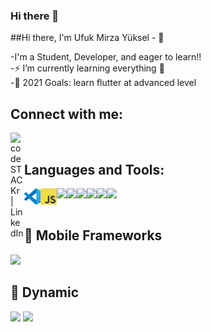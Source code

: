 ### Hi there 👋

<!--
**ufukmirza/ufukmirza** is a ✨ _special_ ✨ repository because its `README.md` (this file) appears on your GitHub profile.

Here are some ideas to get you started:

- 🔭 I’m currently working on Android Development
- 🌱 I’m currently learning Flutter, Kotlin
- 👯 I’m looking to collaborate on ...
- 🤔 I’m looking for help with ...
- 💬 Ask me about ...
- 📫 How to reach me: ...
- 😄 Pronouns: ...
- ⚡ Fun fact: ...
-->


##Hi there, I'm Ufuk Mirza Yüksel - 👋


-I'm a Student, Developer, and eager to learn!!
<br/>
-⚡ I’m currently learning everything 🤣
<br/>
-🥅 2021 Goals: learn flutter at advanced level


## Connect with me:

[<img align="left" alt="codeSTACKr | LinkedIn" width="22px" src="https://cdn.jsdelivr.net/npm/simple-icons@v3/icons/linkedin.svg" />][linkedin]


<br />

## Languages and Tools:

<img align="left" alt="Visual Studio Code" width="26px" src="https://raw.githubusercontent.com/github/explore/80688e429a7d4ef2fca1e82350fe8e3517d3494d/topics/visual-studio-code/visual-studio-code.png" />
<img align="left" alt="JavaScript" width="26px" src="https://raw.githubusercontent.com/github/explore/80688e429a7d4ef2fca1e82350fe8e3517d3494d/topics/javascript/javascript.png" />
<img align="left" src="https://img.shields.io/badge/Python-FFD43B?style=for-the-badge&logo=python&logoColor=darkgreen" /> 
<img align="left" src="https://img.shields.io/badge/C-00599C?style=for-the-badge&logo=c&logoColor=white" />
<img align="left" src="https://img.shields.io/badge/C%23-239120?style=for-the-badge&logo=c-sharp&logoColor=white" /> 
<img align="left" src="https://img.shields.io/badge/Java-ED8B00?style=for-the-badge&logo=java&logoColor=white" /> 
<img align="left" src="https://img.shields.io/badge/Kotlin-0095D5?style=for-the-badge&logo=kotlin&logoColor=white" />
<img align="left" src="https://img.shields.io/badge/Dart-0175C2?style=for-the-badge&logo=dart&logoColor=white" />


<br />
<br />


## 📱 Mobile Frameworks 


<img src="https://img.shields.io/badge/Flutter-02569B?style=for-the-badge&logo=flutter&logoColor=white" /> 



## 🔁 Dynamic 

<img width='200' src="https://github-readme-stats.vercel.app/api?username=ufukmirza&theme=radical&show_icons=true" />
<img width='200' src="https://github-readme-stats.vercel.app/api/top-langs/?username=ufukmirza&layout=compact&theme=radical&show_icons=true" /> 




[linkedin]: https://www.linkedin.com/in/ufuk-mirza-yuksel/

